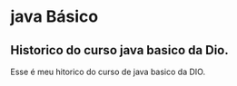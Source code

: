 # java Básico
## Historico do curso java basico da Dio.
Esse é meu hitorico do curso de java basico da DIO.
